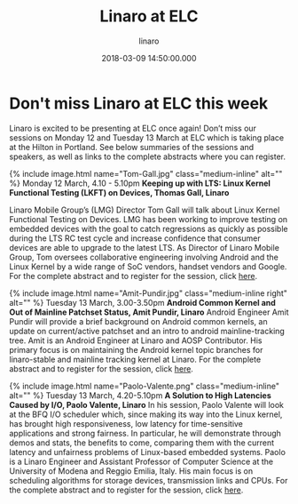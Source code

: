 ﻿---
author: linaro
date: 2018-03-09 14:50:00.000
title: Linaro at ELC
description: >-
    Find out who from Linaro will be presenting at ELC 2018 in Portland this week: 12th - 14th March 2018
categories:
  - blog
published: false
tags: 'ELC, LKFT, Linux, Kernel, Android, I/O, Linaro, Open Source, Arm'
keywords: ELC, LKFT, Linux, Kernel, Android, I/O, Linaro, Open Source, Arm
image:
    featured: true
    path: /assets/images/blog/elc-image.png 
    name: elc-image.png 
layout: featured-image-post
---
# Don't miss Linaro at ELC this week

Linaro is excited to be presenting at ELC once again! Don’t miss our sessions on Monday 12 and Tuesday 13 March at ELC which is taking place at the Hilton in Portland. See below summaries of the sessions and speakers, as well as links to the complete abstracts where you can register.


{% include image.html name="Tom-Gall.jpg"  class="medium-inline"  alt="" %} 
Monday 12 March,  4.10 - 5.10pm
**Keeping up with LTS: Linux Kernel Functional Testing (LKFT) on Devices, Thomas Gall, Linaro**

Linaro Mobile Group’s (LMG) Director Tom Gall will talk about Linux Kernel Functional Testing on Devices. LMG has been working to improve testing on embedded devices with the goal to catch regressions as quickly as possible during the LTS RC test cycle and increase confidence that consumer devices are able to upgrade to the latest LTS. As Director of Linaro Mobile Group, Tom oversees collaborative engineering involving Android and the Linux Kernel by a wide range of SoC vendors, handset vendors and Google. For the complete abstract and to register for the session, click [here](https://elciotna18.sched.com/event/DXnC/keeping-up-with-lts-linux-kernel-functional-testing-lkft-on-devices-thomas-gall-linaro).

{% include image.html name="Amit-Pundir.jpg"  class="medium-inline right"  alt="" %} 
Tuesday 13 March,  3.00-3.50pm
**Android Common Kernel and Out of Mainline Patchset Status, Amit Pundir, Linaro**
Android Engineer Amit Pundir will provide a brief background on Android common kernels, an update on current/active patchset and an intro to android mainline-tracking tree. Amit is an Android Engineer at Linaro and AOSP Contributor. His primary focus is on maintaining the Android kernel topic branches for linaro-stable and mainline tracking kernel at Linaro. For the complete abstract and to register for the session, click [here](https://elciotna18.sched.com/event/DXnI).

{% include image.html name="Paolo-Valente.png"  class="medium-inline"  alt="" %} 
Tuesday 13 March, 4.20-5.10pm
**A Solution to High Latencies Caused by I/O, Paolo Valente, Linaro**
In his session, Paolo Valente will look at the BFQ I/O scheduler which, since making its way into the Linux kernel, has brought high responsiveness, low latency for time-sensitive applications and strong fairness. In particular, he will demonstrate through demos and stats, the benefits to come, comparing them with the current latency and unfairness problems of Linux-based embedded systems. Paolo is a Linaro Engineer and Assistant Professor of Computer Science at the University of Modena and Reggio Emilia, Italy. His main focus is on scheduling algorithms for storage devices, transmission links and CPUs. For the complete abstract and to register for the session, click [here](https://elciotna18.sched.com/event/DXnF).


